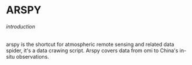 # ARSPY

###### introduction

arspy is the shortcut for atmospheric remote sensing and related data spider, it's a data crawing script. Arspy covers data from omi to China's in-situ observations.
